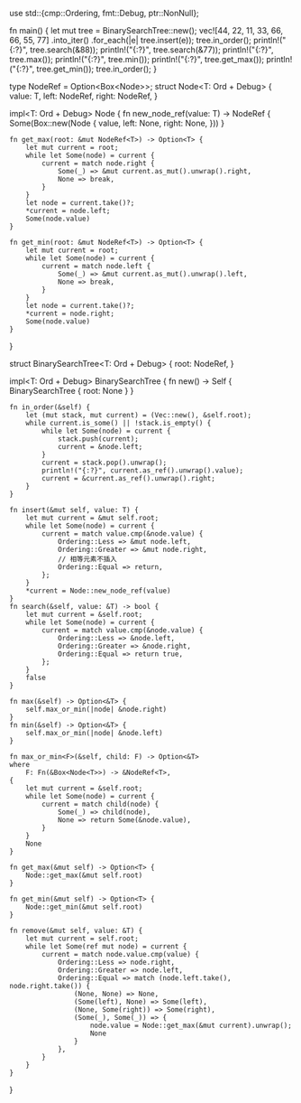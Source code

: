 use std::{cmp::Ordering, fmt::Debug, ptr::NonNull};

fn main() {
    let mut tree = BinarySearchTree::new();
    vec![44, 22, 11, 33, 66, 66, 55, 77]
        .into_iter()
        .for_each(|e| tree.insert(e));
    tree.in_order();
    println!("{:?}", tree.search(&88));
    println!("{:?}", tree.search(&77));
    println!("{:?}", tree.max());
    println!("{:?}", tree.min());
    println!("{:?}", tree.get_max());
    println!("{:?}", tree.get_min());
    tree.in_order();
}

type NodeRef<T> = Option<Box<Node<T>>>;
struct Node<T: Ord + Debug> {
    value: T,
    left: NodeRef<T>,
    right: NodeRef<T>,
}

impl<T: Ord + Debug> Node<T> {
    fn new_node_ref(value: T) -> NodeRef<T> {
        Some(Box::new(Node {
            value,
            left: None,
            right: None,
        }))
    }

    fn get_max(root: &mut NodeRef<T>) -> Option<T> {
        let mut current = root;
        while let Some(node) = current {
            current = match node.right {
                Some(_) => &mut current.as_mut().unwrap().right,
                None => break,
            }
        }
        let node = current.take()?;
        *current = node.left;
        Some(node.value)
    }

    fn get_min(root: &mut NodeRef<T>) -> Option<T> {
        let mut current = root;
        while let Some(node) = current {
            current = match node.left {
                Some(_) => &mut current.as_mut().unwrap().left,
                None => break,
            }
        }
        let node = current.take()?;
        *current = node.right;
        Some(node.value)
    }
}

struct BinarySearchTree<T: Ord + Debug> {
    root: NodeRef<T>,
}

impl<T: Ord + Debug> BinarySearchTree<T> {
    fn new() -> Self {
        BinarySearchTree { root: None }
    }

    fn in_order(&self) {
        let (mut stack, mut current) = (Vec::new(), &self.root);
        while current.is_some() || !stack.is_empty() {
            while let Some(node) = current {
                stack.push(current);
                current = &node.left;
            }
            current = stack.pop().unwrap();
            println!("{:?}", current.as_ref().unwrap().value);
            current = &current.as_ref().unwrap().right;
        }
    }

    fn insert(&mut self, value: T) {
        let mut current = &mut self.root;
        while let Some(node) = current {
            current = match value.cmp(&node.value) {
                Ordering::Less => &mut node.left,
                Ordering::Greater => &mut node.right,
                // 相等元素不插入
                Ordering::Equal => return,
            };
        }
        *current = Node::new_node_ref(value)
    }
    fn search(&self, value: &T) -> bool {
        let mut current = &self.root;
        while let Some(node) = current {
            current = match value.cmp(&node.value) {
                Ordering::Less => &node.left,
                Ordering::Greater => &node.right,
                Ordering::Equal => return true,
            };
        }
        false
    }

    fn max(&self) -> Option<&T> {
        self.max_or_min(|node| &node.right)
    }
    fn min(&self) -> Option<&T> {
        self.max_or_min(|node| &node.left)
    }

    fn max_or_min<F>(&self, child: F) -> Option<&T>
    where
        F: Fn(&Box<Node<T>>) -> &NodeRef<T>,
    {
        let mut current = &self.root;
        while let Some(node) = current {
            current = match child(node) {
                Some(_) => child(node),
                None => return Some(&node.value),
            }
        }
        None
    }

    fn get_max(&mut self) -> Option<T> {
        Node::get_max(&mut self.root)
    }

    fn get_min(&mut self) -> Option<T> {
        Node::get_min(&mut self.root)
    }

    fn remove(&mut self, value: &T) {
        let mut current = self.root;
        while let Some(ref mut node) = current {
            current = match node.value.cmp(value) {
                Ordering::Less => node.right,
                Ordering::Greater => node.left,
                Ordering::Equal => match (node.left.take(), node.right.take()) {
                    (None, None) => None,
                    (Some(left), None) => Some(left),
                    (None, Some(right)) => Some(right),
                    (Some(_), Some(_)) => {
                        node.value = Node::get_max(&mut current).unwrap();
                        None
                    }
                },
            }
        }
    }
}
